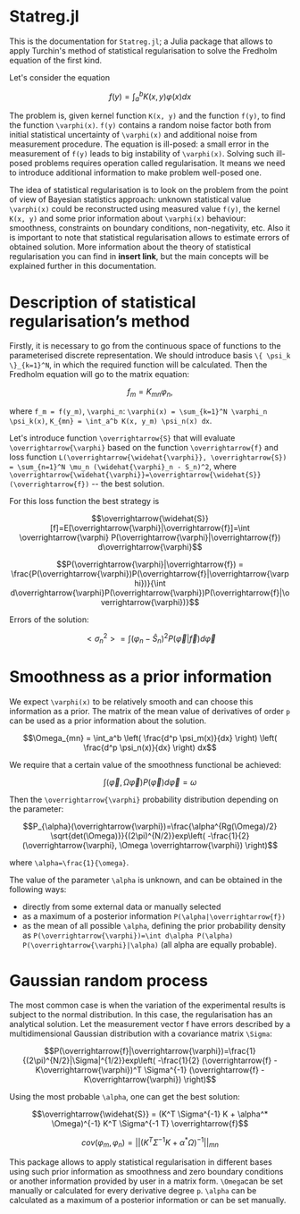 # Statreg.jl

This is the documentation for `Statreg.jl`; a Julia package that allows to apply Turchin's method of statistical regularisation to solve the Fredholm equation of the first kind.


Let's consider the equation

```math
f(y) = \int_a^b K(x, y) \varphi(x) dx
```

 The problem is, given kernel function ``K(x, y)`` and the function ``f(y)``, to find the function ``\varphi(x)``. ``f(y)`` contains a random noise factor both from initial statistical uncertainty of ``\varphi(x)`` and additional noise from measurement procedure.
The equation is ill-posed: a small error in the measurement of ``f(y)`` leads to big instability of ``\varphi(x)``. Solving such ill-posed problems requires operation called regularisation. It means we need to introduce additional information to make problem well-posed one.

The idea of statistical regularisation is to look on the problem from the point of view of Bayesian statistics approach: unknown statistical value ``\varphi(x)`` could be reconstructed using measured value ``f(y)``, the kernel ``K(x, y)`` and some prior information about ``\varphi(x)`` behaviour: smoothness, constraints on boundary conditions, non-negativity, etc.
Also it is important to note that statistical regularisation allows to estimate errors of obtained solution. More information about the theory of statistical regularisation you can find in **insert link**, but the main concepts will be explained further in this documentation.

# Description of statistical regularisation’s method

Firstly, it is necessary to go from the continuous space of functions to the parameterised discrete representation. We should introduce basis ``\{ \psi_k \}_{k=1}^N``, in which the required function will be calculated. Then the Fredholm equation will go to the matrix equation:

```math
f_m = K_{mn} \varphi_n,
```
where ``f_m = f(y_m)``, ``\varphi_n``:  ``\varphi(x) = \sum_{k=1}^N \varphi_n \psi_k(x)``, ``K_{mn} = \int_a^b K(x, y_m) \psi_n(x) dx``.

Let's introduce function ``\overrightarrow{S}`` that will evaluate ``\overrightarrow{\varphi}`` based on the function ``\overrightarrow{f}`` and loss function ``L(\overrightarrow{\widehat{\varphi}}, \overrightarrow{S}) = \sum_{n=1}^N \mu_n (\widehat{\varphi}_n - S_n)^2``, where ``\overrightarrow{\widehat{\varphi}}=\overrightarrow{\widehat{S}}(\overrightarrow{f})`` -- the best solution.

For this loss function the best strategy is

```math
\overrightarrow{\widehat{S}}[f]=E[\overrightarrow{\varphi}|\overrightarrow{f}]=\int \overrightarrow{\varphi} P(\overrightarrow{\varphi}|\overrightarrow{f}) d\overrightarrow{\varphi}
```
```math
P(\overrightarrow{\varphi}|\overrightarrow{f}) = \frac{P(\overrightarrow{\varphi})P(\overrightarrow{f}|\overrightarrow{\varphi})}{\int d\overrightarrow{\varphi}P(\overrightarrow{\varphi})P(\overrightarrow{f}|\overrightarrow{\varphi})}
```
Errors of the solution:

```math
< \sigma_n^2 > = \int (\varphi_n - \widehat{S}_n)^2 P(\overrightarrow{\varphi}|\overrightarrow{f})d\overrightarrow{\varphi}
```

# Smoothness as a prior information

We expect ``\varphi(x)`` to be relatively smooth and can choose this information as a prior.
The matrix of the mean value of derivatives of order ``p`` can be used as a prior information about the solution.
```math
\Omega_{mn} = \int_a^b \left( \frac{d^p \psi_m(x)}{dx} \right) \left( \frac{d^p \psi_n(x)}{dx} \right) dx
```

We require that a certain value of the smoothness functional be achieved:

```math
\int (\overrightarrow{\varphi}, \Omega \overrightarrow{\varphi}) P(\overrightarrow{\varphi})d\overrightarrow{\varphi}=\omega
```

Then the ``\overrightarrow{\varphi}`` probability distribution depending on the parameter:

```math
P_{\alpha}(\overrightarrow{\varphi})=\frac{\alpha^{Rg(\Omega)/2} \sqrt{det(\Omega)}}{(2\pi)^{N/2}}exp\left( -\frac{1}{2} (\overrightarrow{\varphi}, \Omega \overrightarrow{\varphi}) \right)
```
where ``\alpha=\frac{1}{\omega}``.

The value of the parameter ``\alpha`` is unknown, and can be obtained in the following ways:
* directly from some external data or manually selected
* as a maximum of a posterior information ``P(\alpha|\overrightarrow{f})``
* as the mean of all possible ``\alpha``, defining the prior probability density as ``P(\overrightarrow{\varphi})=\int d\alpha P(\alpha) P(\overrightarrow{\varphi}|\alpha)`` (all alpha are equally probable).

# Gaussian random process
The most common case is when the variation of the experimental results is subject to the normal distribution. In this case, the regularisation has an analytical solution. Let the measurement vector f have errors described by a multidimensional Gaussian distribution with a covariance matrix ``\Sigma``:
```math
P(\overrightarrow{f}|\overrightarrow{\varphi})=\frac{1}{(2\pi)^{N/2}|\Sigma|^{1/2}}exp\left( -\frac{1}{2} (\overrightarrow{f} - K\overrightarrow{\varphi})^T \Sigma^{-1} (\overrightarrow{f} - K\overrightarrow{\varphi}) \right)
```
Using the most probable ``\alpha``, one can get the best solution:
```math
\overrightarrow{\widehat{S}} = (K^T \Sigma^{-1} K + \alpha^* \Omega)^{-1} K^T \Sigma^{-1 T} \overrightarrow{f}
```

```math
cov(\varphi_m, \varphi_n) = ||(K^T \Sigma^{-1} K + \alpha^* \Omega)^{-1}||_{mn}
```


This package allows to apply statistical regularisation in different bases using such prior information as smoothness and zero boundary conditions or another information provided by user in a matrix form. ``\Omega``can be set manually or calculated for every derivative degree ``p``. ``\alpha`` can be calculated as a maximum of a posterior information or can be set manually.
